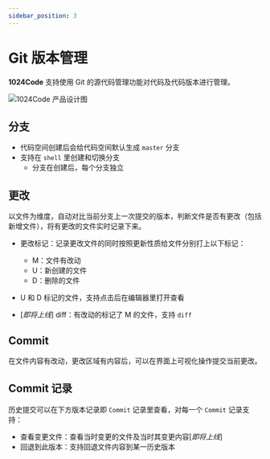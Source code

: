 ```yaml
---
sidebar_position: 3
---
```


# Git 版本管理

**1024Code** 支持使用 Git 的源代码管理功能对代码及代码版本进行管理。

![1024Code 产品设计图](https://1024-staging-1258723534.cos.ap-guangzhou.myqcloud.com/doc_assets/3301657783324_.pic.jpg)
## 分支

* 代码空间创建后会给代码空间默认生成 `master` 分支
* 支持在 `shell` 里创建和切换分支
  * 分支在创建后，每个分支独立
## 更改

以文件为维度，自动对比当前分支上一次提交的版本，判断文件是否有更改（包括新增文件），将有更改的文件实时记录下来。

* 更改标记：记录更改文件的同时按照更新性质给文件分别打上以下标记：
  - M：文件有改动
  - U：新创建的文件
  - D：删除的文件
* U 和 D 标记的文件，支持点击后在编辑器里打开查看

* [*即将上线*] diff：有改动的标记了 M 的文件，支持 `diff`

## Commit

在文件内容有改动，更改区域有内容后，可以在界面上可视化操作提交当前更改。
## Commit 记录

历史提交可以在下方版本记录即 `Commit` 记录里查看，对每一个 `Commit` 记录支持：
* 查看变更文件：查看当时变更的文件及当时其变更内容[*即将上线*]
* 回退到此版本：支持回退文件内容到某一历史版本
